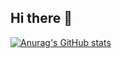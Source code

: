 ## Hi there 👋

[![Anurag's GitHub stats](https://github-readme-stats.vercel.app/api?username=quocan01255)](https://github.com/anuraghazra/github-readme-stats)

<!--
**quocan01255/quocan01255** is a ✨ _special_ ✨ repository because its `README.md` (this file) appears on your GitHub profile.

Here are some ideas to get you started:

- 🔭 I’m currently working on ...
- 🌱 I’m currently learning ...
- 👯 I’m looking to collaborate on ...
- 🤔 I’m looking for help with ...
- 💬 Ask me about ...
- 📫 How to reach me: ...
- 😄 Pronouns: ...
- ⚡ Fun fact: ...
-->
